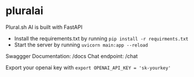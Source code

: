 # pluralai
Plural.sh AI is built with FastAPI

- Install the requirements.txt by running `pip install -r requirments.txt`
- Start the server by running `uvicorn main:app --reload`

Swaggger Documentation: /docs
Chat endpoint: /chat

Export your openai key with `export OPENAI_API_KEY = 'sk-yourkey'`